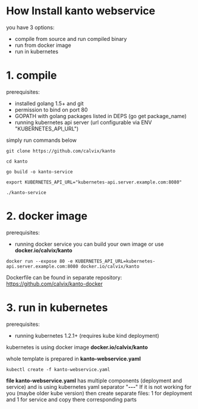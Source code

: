 # How Install kanto webservice
you have 3 options:
  * compile from source and run compiled binary
  * run from docker image
  * run in kubernetes

# 1. compile
prerequisites:
 * installed golang 1.5+ and git
 * permission to bind on port 80
 * GOPATH with golang packages listed in DEPS (go get package_name)
 * running kubernetes api server (url configurable via ENV "KUBERNETES_API_URL")
 
simply run commands below

 `git clone https://github.com/calvix/kanto`
 
 `cd kanto`
 
 `go build -o kanto-service`
 
 `export KUBERNETES_API_URL="kubernetes-api.server.example.com:8080"`
 
 `./kanto-service`
 
 
# 2. docker image
prerequisites:
 * running docker service
you can build your own image or use **docker.io/calvix/kanto**

 `docker run --expose 80 -e KUBERNETES_API_URL=kubernetes-api.server.example.com:8080 docker.io/calvix/kanto`
 
Dockerfile can be found in separate repository: https://github.com/calvix/kanto-docker 

# 3. run in kubernetes
prerequisites:
 * running kubernetes 1.2.1+ (requires kube kind deployment)

kubernetes is using docker image **docker.io/calvix/kanto**

whole template is prepared in **kanto-webservice.yaml**

`kubectl create -f kanto-webservice.yaml`


**file kanto-webservice.yaml** has multiple components (deployment and service) and is using kubernetes yaml separator "**---**"
If it is not working for you (maybe older kube version) then create separate files: 1 for deployment and 1 for service and copy there corresponding parts
